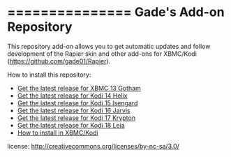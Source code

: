 ===============
Gade's Add-on Repository
===============

This repository add-on allows you to get automatic updates and follow development of the Rapier skin and other add-ons for XBMC/Kodi (https://github.com/gade01/Rapier).

How to install this repository:

- [Get the latest release for XBMC 13 Gotham](https://github.com/gade01/repository.gade/raw/master/gotham/repository.gade/repository.gade-1.1.5.zip)
- [Get the latest release for Kodi 14 Helix](https://github.com/gade01/repository.gade/raw/master/helix/repository.gade/repository.gade-1.1.5.zip)
- [Get the latest release for Kodi 15 Isengard](https://github.com/gade01/repository.gade/raw/master/isengard/repository.gade/repository.gade-1.1.5.zip)
- [Get the latest release for Kodi 16 Jarvis](https://github.com/gade01/repository.gade/raw/master/jarvis/repository.gade/repository.gade-1.1.5.zip)
- [Get the latest release for Kodi 17 Krypton](https://github.com/gade01/repository.gade/raw/master/krypton/repository.gade/repository.gade-2.0.1.zip)
- [Get the latest release for Kodi 18 Leia](https://github.com/gade01/repository.gade/raw/master/leia/repository.gade/repository.gade-2.0.1.zip)
- [How to install in XBMC/Kodi](http://kodi.wiki/index.php?title=HOW-TO:Install_an_Add-on_from_a_zip_file)

license: http://creativecommons.org/licenses/by-nc-sa/3.0/
